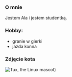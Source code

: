 ### O mnie

Jestem Ala i jestem studentką.

### Hobby:

- granie w gierki
- jazda konna 

### Zdjęcie kota

![Tux, the Linux mascot](https://www.google.com/url?sa=i&url=https%3A%2F%2Fwww.national-geographic.pl%2Fartykul%2Fchcesz-by-kazdy-kot-cie-kochal-wystarczy-jedna-prosta-sztuczka&psig=AOvVaw1Xh5-sYofhu5gap-c_y70I&ust=1673370373161000&source=images&cd=vfe&ved=0CA0QjRxqFwoTCLC2isf8uvwCFQAAAAAdAAAAABAF))
